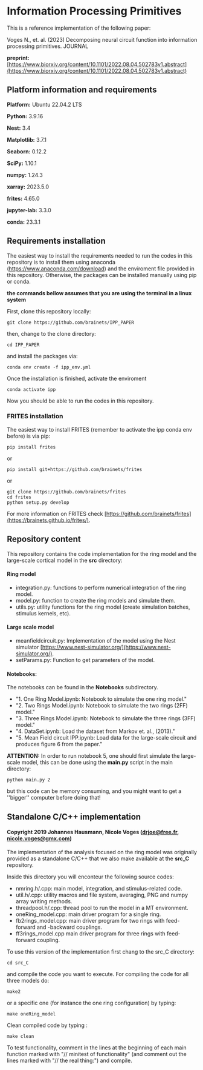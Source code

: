 # Information Processing Primitives

This is a reference implementation of the following paper:

Voges N., et. al. (2023) Decomposing neural circuit function into information processing primitives. JOURNAL

**preprint:** [https://www.biorxiv.org/content/10.1101/2022.08.04.502783v1.abstract](https://www.biorxiv.org/content/10.1101/2022.08.04.502783v1.abstract)

## Platform information and requirements

**Platform:** Ubuntu 22.04.2 LTS

**Python:** 3.9.16

**Nest:** 3.4

**Matplotlib:** 3.7.1

**Seaborn:** 0.12.2

**SciPy:** 1.10.1

**numpy:** 1.24.3

**xarray:** 2023.5.0

**frites:** 4.65.0

**jupyter-lab:** 3.3.0

**conda:**  23.3.1

## Requirements installation

The easiest way to install the requirements needed to run the codes in this repository is to install them using anaconda (https://www.anaconda.com/download) and the enviroment file provided in this repository. Otherwise, the packages can be installed manually using pip or conda. 

**the commands bellow assumes that you are using the terminal in a linux system**

First, clone this repository locally:

```
git clone https://github.com/brainets/IPP_PAPER
```

then, change to the clone directory:

```
cd IPP_PAPER
```

and install the packages via:

```
conda env create -f ipp_env.yml
```

Once the installation is finished, activate the enviroment

```
conda activate ipp
```

Now you should be able to run the codes in this repository.

### FRITES installation

The easiest way to install FRITES (remember to activate the ipp conda env before) is via pip:

```
pip install frites
```

or 

```
pip install git+https://github.com/brainets/frites
```

or 


```
git clone https://github.com/brainets/frites
cd frites
python setup.py develop
```

For more information on FRITES check  [https://github.com/brainets/frites](https://brainets.github.io/frites/).

## Repository content

This repository contains the code implementation for the ring model and the large-scale cortical model in the **src** directory:

#### Ring model

- integration.py: functions to perform numerical integration of the ring model.
- model.py: function to create the ring models and simulate them.
- utils.py: utility functions for the ring model (create simulation batches, stimulus kernels, etc).

#### Large scale model

- meanfieldcircuit.py: Implementation of the model using the Nest simulator [https://www.nest-simulator.org/](https://www.nest-simulator.org/).
- setParams.py: Function to get parameters of the model.

#### Notebooks:

The notebooks can be found in the **Notebooks** subdirectory.

- "1. One Ring Model.ipynb: Notebook to simulate the one ring model."
- "2. Two Rings Model.ipynb: Notebook to simulate the two rings (2FF) model."
- "3. Three Rings Model.ipynb: Notebook to simulate the three rings (3FF) model."
- "4. DataSet.ipynb: Load the dataset from Markov et. al., (2013)."
- "5. Mean Field circuit IPP.ipynb: Load data for the large-scale circuit and produces figure 6 from the paper."

**ATTENTION:** In order to run notebook 5, one should first simulate the large-scale model, this can be done using the **main.py** script in the main directory:

```
python main.py 2
```

but this code can be memory consuming, and you might want to get a ''bigger'' computer before doing that!

## Standalone C/C++ implementation

#### Copyright 2019 Johannes Hausmann, Nicole Voges (drjoe@free.fr, nicole.voges@gmx.com)

The implementation of the analysis focused on the ring model was originally provided as
a standalone C/C++ that we also make available at the **src_C** repository.

Inside this directory you will enconteur the following source codes:

- nmring.h/.cpp: 	main model, integration, and stimulus-related code.
- util.h/.cpp:       	utility macros and file system, averaging, PNG and numpy array writing methods.
- threadpool.h/.cpp:   	thread pool to run the model in a MT environment.
- oneRing_model.cpp:	main driver program for a single ring.
- fb2rings_model.cpp:	main driver program for two rings with feed-forward and -backward couplings.
- ff3rings_model.cpp	main driver program for three rings with feed-forward coupling. 

To use this version of the implementation first chang to the src_C directory:

``` 
cd src_C
``` 

and compile the code you want to execute. For compiling the code for all three models do:

```
make2
```

or a specific one (for instance the one ring configuration) by typing:

```
make oneRing_model
```

Clean compiled code by typing :

```
make clean 
```

To test functionality, comment in the lines at the beginning of each main function marked with
"// minitest of functionality" (and comment out the lines marked with "// the real thing:") and compile.

